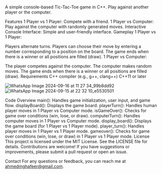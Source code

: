 A simple console-based Tic-Tac-Toe game in C++. Play against another player or the computer.

Features
1 Player vs 1 Player: Compete with a friend.
1 Player vs Computer: Play against the computer with randomly generated moves.
Interactive Console Interface: Simple and user-friendly interface.
Gameplay
1 Player vs 1 Player:

Players alternate turns.
Players can choose their move by entering a number corresponding to a position on the board.
The game ends when there is a winner or all positions are filled (draw).
1 Player vs Computer:

The player competes against the computer.
The computer makes random moves.
The game ends when there is a winner or all positions are filled (draw).
Requirements
C++ compiler (e.g., g++, clang++)
C++11 or later

![WhatsApp Image 2024-09-16 at 11 27 34_99b8dd92](https://github.com/user-attachments/assets/dc6b0b59-4c93-453d-a07d-d7a813fc7c51)
![WhatsApp Image 2024-09-15 at 22 32 10_e5530501](https://github.com/user-attachments/assets/acfaff26-1a64-451f-974b-37eabe9210ba)

Code Overview
main(): Handles game initialization, user input, and game flow.
displayBoard(): Displays the game board.
playerTurn(): Handles human player moves in 1 Player vs Computer mode.
isGameOver(): Checks for game over conditions (win, lose, or draw).
computerTurn(): Handles computer moves in 1 Player vs Computer mode.
display_board(): Displays the game board (for 1 Player vs 1 Player mode).
player_turn(): Handles player moves in 1 Player vs 1 Player mode.
gameover(): Checks for game over conditions (win, lose, or draw) in 1 Player vs 1 Player mode.
License
This project is licensed under the MIT License. See the LICENSE file for details.
Contributions are welcome! If you have suggestions or improvements, please submit a pull request or open an issue.

Contact For any questions or feedback, you can reach me at ahmedmghafeer@gmail.com.

